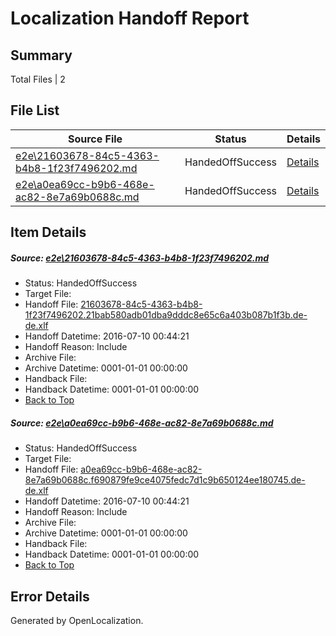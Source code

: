 # <a name='report-top'></a> Localization Handoff Report

## Summary
 Total Files | 2

## File List
 Source File | Status | Details 
 ----------- | ------ | ------- 
 [e2e\21603678-84c5-4363-b4b8-1f23f7496202.md](https://github.com/OpenLocalizationTestOrg/oltest/blob/970bfab81f0af37dc6d77579771fe938ea7c5121/e2e/21603678-84c5-4363-b4b8-1f23f7496202.md) | HandedOffSuccess | [Details](#58f40e60dac2d31974bb3f018310b9843d6838371)
 [e2e\a0ea69cc-b9b6-468e-ac82-8e7a69b0688c.md](https://github.com/OpenLocalizationTestOrg/oltest/blob/970bfab81f0af37dc6d77579771fe938ea7c5121/e2e/a0ea69cc-b9b6-468e-ac82-8e7a69b0688c.md) | HandedOffSuccess | [Details](#526f1a23a30c7ecf8694735753176024c2a6b6372)

## Item Details
##### <a name='58f40e60dac2d31974bb3f018310b9843d6838371'></a> Source: [e2e\21603678-84c5-4363-b4b8-1f23f7496202.md](https://github.com/OpenLocalizationTestOrg/oltest/blob/970bfab81f0af37dc6d77579771fe938ea7c5121/e2e/21603678-84c5-4363-b4b8-1f23f7496202.md)
* Status: HandedOffSuccess
* Target File: 
* Handoff File: [21603678-84c5-4363-b4b8-1f23f7496202.21bab580adb01dba9dddc8e65c6a403b087b1f3b.de-de.xlf](https://github.com/OpenLocalizationTestOrg/olhandoff-e2e/blob/57a6e6a3c3dabd8fbbdaeefdc36bd75ff8e1226f/ol-handoff/OpenLocalizationTestOrg/oltest-dede-fly/ci/ht/21603678-84c5-4363-b4b8-1f23f7496202.21bab580adb01dba9dddc8e65c6a403b087b1f3b.de-de.xlf)
* Handoff Datetime: 2016-07-10 00:44:21
* Handoff Reason: Include
* Archive File: 
* Archive Datetime: 0001-01-01 00:00:00
* Handback File: 
* Handback Datetime: 0001-01-01 00:00:00
* [Back to Top](#report-top)

##### <a name='526f1a23a30c7ecf8694735753176024c2a6b6372'></a> Source: [e2e\a0ea69cc-b9b6-468e-ac82-8e7a69b0688c.md](https://github.com/OpenLocalizationTestOrg/oltest/blob/970bfab81f0af37dc6d77579771fe938ea7c5121/e2e/a0ea69cc-b9b6-468e-ac82-8e7a69b0688c.md)
* Status: HandedOffSuccess
* Target File: 
* Handoff File: [a0ea69cc-b9b6-468e-ac82-8e7a69b0688c.f690879fe9ce4075fedc7d1c9b650124ee180745.de-de.xlf](https://github.com/OpenLocalizationTestOrg/olhandoff-e2e/blob/57a6e6a3c3dabd8fbbdaeefdc36bd75ff8e1226f/ol-handoff/OpenLocalizationTestOrg/oltest-dede-fly/ci/ht/a0ea69cc-b9b6-468e-ac82-8e7a69b0688c.f690879fe9ce4075fedc7d1c9b650124ee180745.de-de.xlf)
* Handoff Datetime: 2016-07-10 00:44:21
* Handoff Reason: Include
* Archive File: 
* Archive Datetime: 0001-01-01 00:00:00
* Handback File: 
* Handback Datetime: 0001-01-01 00:00:00
* [Back to Top](#report-top)


## Error Details

Generated by OpenLocalization.
